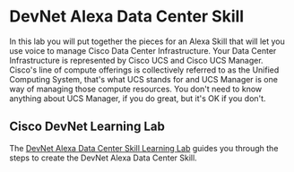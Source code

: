 # DevNet Alexa Data Center Skill

In this lab you will put together the pieces for an Alexa Skill that will let you use voice to manage Cisco Data Center Infrastructure. Your Data Center Infrastructure is represented by Cisco UCS and Cisco UCS Manager. Cisco's line of compute offerings is collectively referred to as the Unified Computing System, that's what UCS stands for and UCS Manager is one way of managing those compute resources. You don't need to know anything about UCS Manager, if you do great, but it's OK if you don't.

## Cisco DevNet Learning Lab

The [DevNet Alexa Data Center Skill Learning Lab](https://learninglabs.cisco.com/lab/devnet-alexa-lab/step/1) guides you through the steps to create the DevNet Alexa Data Center Skill.
